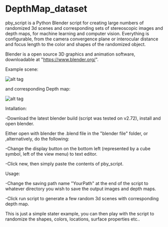 # DepthMap_dataset

pby_script is a Python Blender script for creating large numbers of randomized 3d scenes and corresponding sets of stereoscopic images and depth maps, for machine learning and computer vision. Everything is configurable, from the camera convergence plane or interocular distance and focus length to the color and shapes of the randomized object.

Blender is a open source 3D graphics and animation software, downloadable at "https://www.blender.org/". 

Example scene:

![alt tag](https://raw.github.com/LouisFoucard/DepthMap_dataset/master/StereoImages/Stereoscopic_190.png)

and corresponding Depth map:

![alt tag](https://raw.github.com/LouisFoucard/DepthMap_dataset/master/Depth_map/DepthMap_190.png)

Intallation:

-Download the latest blender build (script was tested on v2.72), install and open blender.

Either open with blender the .blend file in the "blender file" folder, or ,alternatively, do the following:

-Change the display button on the bottom left (represented by a cube symbol, left of the view menu) to text editor.

-Click new, then simply paste the contents of pby_script.

Usage:

-Change the saving path name "YourPath" at the end of the script to whatever directory you wish to save the output images and depth maps.

-Click run script to generate a few random 3d scenes with corresponding depth map. 

This is just a simple stater example, you can then play with the script to randomize the shapes, colors, locations, surface properties etc..



